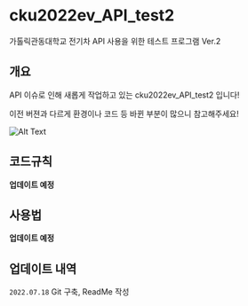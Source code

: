 # cku2022ev_API_test2
가톨릭관동대학교 전기차 API 사용을 위한 테스트 프로그램 Ver.2

## 개요

API 이슈로 인해 새롭게 작업하고 있는 cku2022ev_API_test2 입니다!

이전 버젼과 다르게 환경이나 코드 등 바뀐 부분이 많으니 참고해주세요!

![Alt Text](https://mblogthumb-phinf.pstatic.net/MjAxNzA0MjlfNjcg/MDAxNDkzNDMxMjg0MTky.ZeNF2yR-4BNwOHJAqBkWmqMmCnNhDR_TpKdDkfmK728g.FFS3CwvwEfX4hMN-YjOZHjvNuEasK19HLLCZnzLq0HYg.GIF.sukaye5482/255EEC3A5903063F48DC23.gif)


## 코드규칙

**업데이트 예정**


## 사용법

**업데이트 예정**


## 업데이트 내역

`2022.07.18` Git 구축, ReadMe 작성
